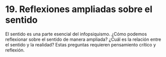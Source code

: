 # 19. Reflexiones ampliadas sobre el sentido

El sentido es una parte esencial del infopsiquismo. ¿Cómo podemos reflexionar sobre el sentido de manera ampliada? ¿Cuál es la relación entre el sentido y la realidad? Estas preguntas requieren pensamiento crítico y reflexión.

